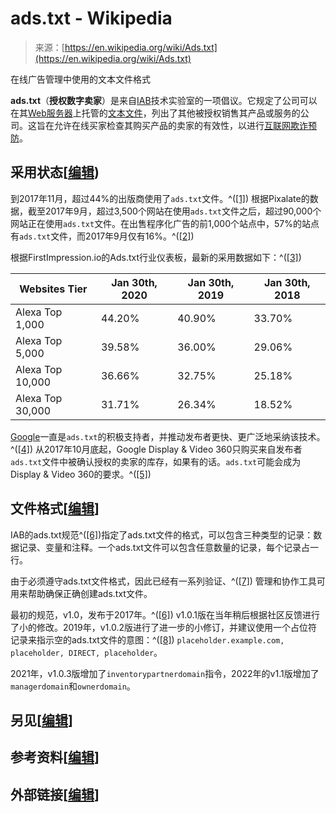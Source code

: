 <!--yml

category: 未分类

date: 2024-05-27 15:04:53

-->

# ads.txt - Wikipedia

> 来源：[https://en.wikipedia.org/wiki/Ads.txt](https://en.wikipedia.org/wiki/Ads.txt)

在线广告管理中使用的文本文件格式

**ads.txt**（**授权数字卖家**）是来自[IAB](/wiki/Interactive_Advertising_Bureau "互动广告局")技术实验室的一项倡议。它规定了公司可以在其[Web服务器](/wiki/Web_server "Web服务器")上托管的[文本文件](/wiki/Text_file "文本文件")，列出了其他被授权销售其产品或服务的公司。这旨在允许在线买家检查其购买产品的卖家的有效性，以进行[互联网欺诈预防](/wiki/Internet_fraud_prevention "互联网欺诈预防")。

## 采用状态[[编辑](/w/index.php?title=Ads.txt&action=edit&section=1 "编辑章节：采用状态"))

到2017年11月，超过44%的出版商使用了`ads.txt`文件。^([[1]](#cite_note-Ad_Ops_Insider-1)) 根据Pixalate的数据，截至2017年9月，超过3,500个网站在使用`ads.txt`文件之后，超过90,000个网站正在使用`ads.txt`文件。在出售程序化广告的前1,000个站点中，57%的站点有`ads.txt`文件，而2017年9月仅有16%。^([[2]](#cite_note-Digiday-2))

根据FirstImpression.io的Ads.txt行业仪表板，最新的采用数据如下：^([[3]](#cite_note-3))

| Websites Tier | Jan 30th, 2020 | Jan 30th, 2019 | Jan 30th, 2018 |
| --- | --- | --- | --- |
| Alexa Top 1,000 | 44.20% | 40.90% | 33.70% |
| Alexa Top 5,000 | 39.58% | 36.00% | 29.06% |
| Alexa Top 10,000 | 36.66% | 32.75% | 25.18% |
| Alexa Top 30,000 | 31.71% | 26.34% | 18.52% |

[Google](/wiki/Google "Google")一直是`ads.txt`的积极支持者，并推动发布者更快、更广泛地采纳该技术。^([[4]](#cite_note-4)) 从2017年10月底起，Google Display & Video 360只购买来自发布者`ads.txt`文件中被确认授权的卖家的库存，如果有的话。`ads.txt`可能会成为Display & Video 360的要求。^([[5]](#cite_note-MarTechToday-5))

## 文件格式[[编辑](/w/index.php?title=Ads.txt&action=edit&section=2 "编辑章节：文件格式")]

IAB的ads.txt规范^([[6]](#cite_note-IABTechLab-6))指定了ads.txt文件的格式，可以包含三种类型的记录：数据记录、变量和注释。一个ads.txt文件可以包含任意数量的记录，每个记录占一行。

由于必须遵守ads.txt文件格式，因此已经有一系列验证、^([[7]](#cite_note-IABTechLab_Resources-7)) 管理和协作工具可用来帮助确保正确创建ads.txt文件。

最初的规范，v1.0，发布于2017年。^([[6]](#cite_note-IABTechLab-6)) v1.0.1版在当年稍后根据社区反馈进行了小的修改。2019年，v1.0.2版进行了进一步的小修订，并建议使用一个占位符记录来指示空的ads.txt文件的意图：^([[8]](#cite_note-IABTechLab-spec-8)) `placeholder.example.com, placeholder, DIRECT, placeholder`。

2021年，v1.0.3版增加了`inventorypartnerdomain`指令，2022年的v1.1版增加了`managerdomain`和`ownerdomain`。

## 另见[[编辑](/w/index.php?title=Ads.txt&action=edit&section=3 "编辑部分：另见")]

## 参考资料[[编辑](/w/index.php?title=Ads.txt&action=edit&section=4 "编辑部分：参考资料")]

## 外部链接[[编辑](/w/index.php?title=Ads.txt&action=edit&section=5 "编辑部分：外部链接")]
